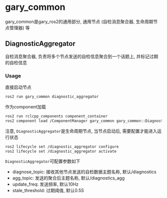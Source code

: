 # gary_common

gary_common是gary_ros2的通用部分, 通用节点 (自检消息聚合器, 生命周期节点管理器) 等

## DiagnosticAggregator

自检消息聚合器, 负责将多个节点发送的自检信息聚合到一个话题上, 并标记过期的自检信息

### Usage

直接启动节点
```bash
ros2 run gary_common diagnostic_aggregator
```

作为component加载
```bash
ros2 run rclcpp_components component_container
ros2 component load /ComponentManager gary_common gary_common::DiagnosticAggregator
```

注意, `DiagnosticAggregator`是生命周期节点, 当节点启动后, 需要配置才能进入运行状态
```bash
ros2 lifecycle set /diagnostic_aggregator configure
ros2 lifecycle set /diagnostic_aggregator activate
```

`DiagnosticAggregator`可配置参数如下

* diagnose_topic: 接收其他节点发送的自检数据主题名称, 默认/diagnostics
* agg_topic: 发送的聚合后主题名称, 默认/diagnostics_agg
* update_freq: 发送频率, 默认10Hz
* stale_threshold: 过期阈值, 默认0.5S
